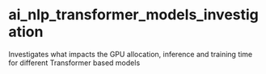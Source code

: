 # ai_nlp_transformer_models_investigation
Investigates what impacts the GPU allocation, inference and training time for different Transformer based models
